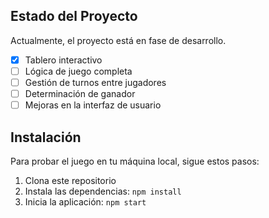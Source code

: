 ## Estado del Proyecto

Actualmente, el proyecto está en fase de desarrollo.

- [x] Tablero interactivo
- [ ] Lógica de juego completa
- [ ] Gestión de turnos entre jugadores
- [ ] Determinación de ganador
- [ ] Mejoras en la interfaz de usuario

## Instalación

Para probar el juego en tu máquina local, sigue estos pasos:

1. Clona este repositorio
2. Instala las dependencias: `npm install`
3. Inicia la aplicación: `npm start`
